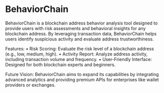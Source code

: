 # BehaviorChain
BehaviorChain is a blockchain address behavior analysis tool designed to provide users with risk assessments and behavioral insights for any blockchain address. By leveraging transaction data, BehaviorChain helps users identify suspicious activity and evaluate address trustworthiness.

Features:
	•	Risk Scoring: Evaluate the risk level of a blockchain address (e.g., low, medium, high).
	•	Activity Report: Analyze address activity, including transaction volume and frequency.
	•	User-Friendly Interface: Designed for both blockchain experts and beginners.

Future Vision:
BehaviorChain aims to expand its capabilities by integrating advanced analytics and providing premium APIs for enterprises like wallet providers or exchanges.
